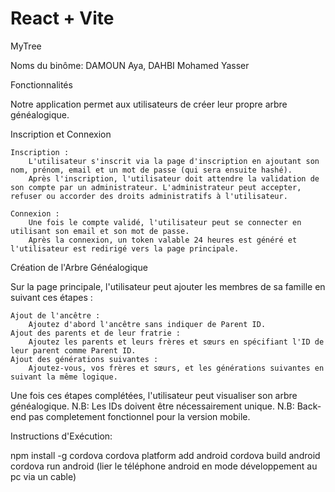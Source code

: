 # React + Vite

MyTree

Noms du binôme: DAMOUN Aya, DAHBI Mohamed Yasser

Fonctionnalités

Notre application permet aux utilisateurs de créer leur propre arbre généalogique.

Inscription et Connexion

    Inscription :
        L'utilisateur s'inscrit via la page d'inscription en ajoutant son nom, prénom, email et un mot de passe (qui sera ensuite hashé).
        Après l'inscription, l'utilisateur doit attendre la validation de son compte par un administrateur. L'administrateur peut accepter, refuser ou accorder des droits administratifs à l'utilisateur.

    Connexion :
        Une fois le compte validé, l'utilisateur peut se connecter en utilisant son email et son mot de passe.
        Après la connexion, un token valable 24 heures est généré et l'utilisateur est redirigé vers la page principale.

Création de l'Arbre Généalogique

Sur la page principale, l'utilisateur peut ajouter les membres de sa famille en suivant ces étapes :

    Ajout de l'ancêtre :
        Ajoutez d'abord l'ancêtre sans indiquer de Parent ID.
    Ajout des parents et de leur fratrie :
        Ajoutez les parents et leurs frères et sœurs en spécifiant l'ID de leur parent comme Parent ID.
    Ajout des générations suivantes :
        Ajoutez-vous, vos frères et sœurs, et les générations suivantes en suivant la même logique.

Une fois ces étapes complétées, l'utilisateur peut visualiser son arbre généalogique.
N.B: Les IDs doivent être nécessairement unique.
N.B: Back-end pas completement fonctionnel pour la version mobile.



Instructions d'Exécution:

npm install -g cordova
cordova platform add android
cordova build android
cordova run android (lier le téléphone android en mode développement au pc via un cable)

